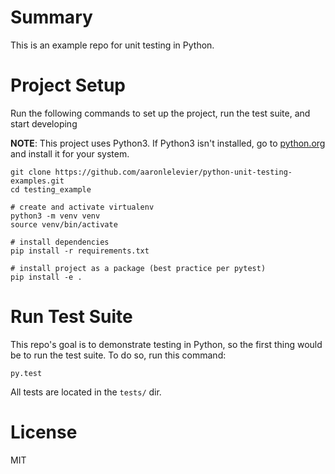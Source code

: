 # Summary

This is an example repo for unit testing in Python.

# Project Setup

Run the following commands to set up the project, run the test suite, and start developing

**NOTE**: This project uses Python3. If Python3 isn't installed, go to [python.org](https://www.python.org/) and install it for your system.

```
git clone https://github.com/aaronlelevier/python-unit-testing-examples.git
cd testing_example

# create and activate virtualenv
python3 -m venv venv
source venv/bin/activate

# install dependencies
pip install -r requirements.txt

# install project as a package (best practice per pytest)
pip install -e .
```

# Run Test Suite

This repo's goal is to demonstrate testing in Python, so the first thing would be to run the test suite. To do so, run this command:

```
py.test
```

All tests are located in the `tests/` dir.

# License

MIT